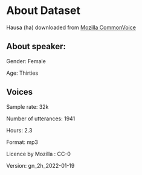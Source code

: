 # About Dataset
Hausa (ha) downloaded from [Mozilla CommonVoice]()

## About speaker:
Gender: Female

Age: Thirties
## Voices
Sample rate: 32k

Number of utterances: 1941

Hours: 2.3

Format: mp3

Licence by Mozilla : CC-0

Version: gn_2h_2022-01-19


